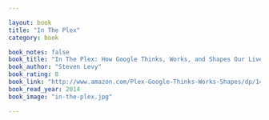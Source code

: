 ```yaml
---

layout: book
title: "In The Plex"
category: book

book_notes: false
book_title: "In The Plex: How Google Thinks, Works, and Shapes Our Lives"
book_author: "Steven Levy"
book_rating: 8
book_link: "http://www.amazon.com/Plex-Google-Thinks-Works-Shapes/dp/1416596585/"
book_read_year: 2014
book_image: "in-the-plex.jpg"

---
```

